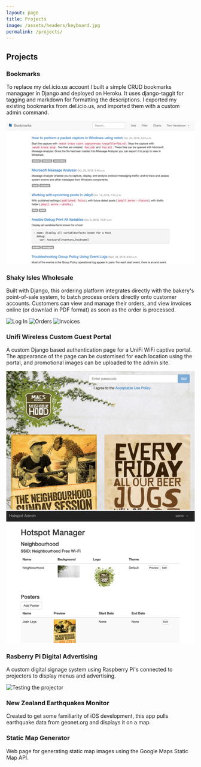 ```yaml
---
layout: page
title: Projects
image: /assets/headers/keyboard.jpg
permalink: /projects/
---
```


## Projects

### Bookmarks
<a class="icon-github" href="https://github.com/tom-henderson/bookmarks"><i class="fa fa-github"></i></a>
<a class="icon-external-link" href="https://frozen-plateau-22554.herokuapp.com/"><i class="fa fa-external-link"></i></a>

To replace my del.icio.us account I built a simple CRUD bookmarks managager in Django and deployed on Heroku. It uses django-taggit for tagging and markdown for formatting the descriptions. I exported my existing bookmarks from del.icio.us, and imported them with a custom admin command.

![Bookmarks](/assets/images/projects/bookmarks.png)

### Shaky Isles Wholesale

Built with Django, this ordering platform integrates directly with the bakery's point-of-sale system, to batch process orders directly onto customer accounts. Customers can view and manage their orders, and view invoices online (or downlad in PDF format) as soon as the order is processed.

![Log In](/assets/images/projects/shaky-log-in.png)
![Orders](/assets/images/projects/shaky-orders.png)
![Invoices](/assets/images/projects/shaky-invoices.png)

### Unifi Wireless Custom Guest Portal

A custom Django based authentication page for a UniFi WiFi captive portal. The appearance of the page can be customised for each location using the portal, and promotional images can be uploaded to the admin site.

![Customer Login with Advertising](/assets/images/posts/unifi-custom-portal.png)
![Admin Site](/assets/images/posts/unifi-custom-portal-config.png)

### Rasberry Pi Digital Advertising
<a class="icon-github" href="https://github.com/tom-henderson/pi-projector"><i class="fa fa-github"></i></a>

A custom digital signage system using Raspberry Pi's connected to projectors to display menus and advertising.

![Testing the projector](/assets/images/projects/projector-image.jpg)

### New Zealand Earthquakes Monitor
<a class="icon-github" href="https://github.com/tom-henderson/eqnz"><i class="fa fa-github"></i></a>

Created to get some familiarity of iOS development, this app pulls earthquake data from geonet.org and displays it on a map.

### Static Map Generator
<a class="icon-github" href="https://github.com/tom-henderson/static-map-generator"><i class="fa fa-github"></i></a>
<a class="icon-external-link" href="http://tom-henderson.github.io/static-map-generator/"><i class="fa fa-external-link"></i></a>

Web page for generating static map images using the Google Maps Static Map API.
